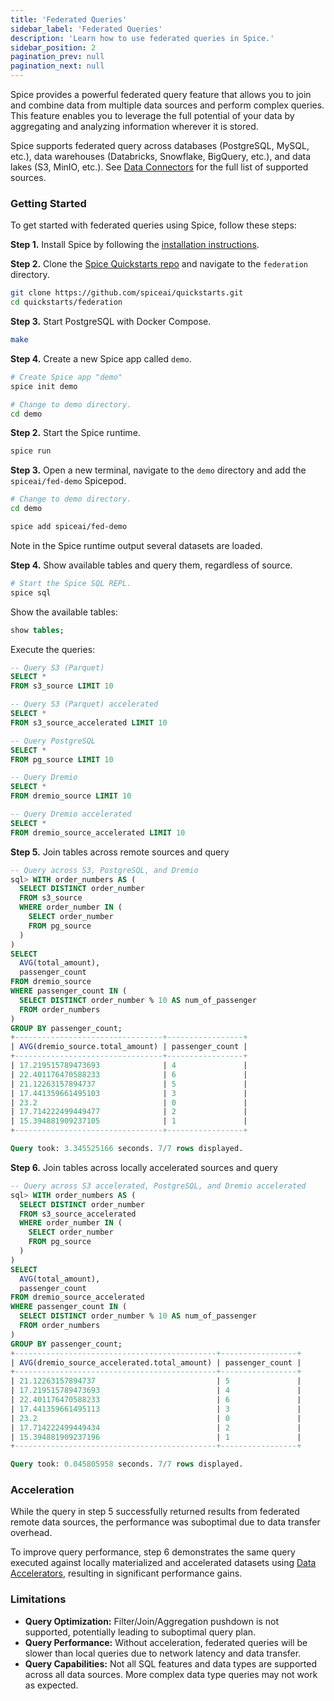 ```yaml
---
title: 'Federated Queries'
sidebar_label: 'Federated Queries'
description: 'Learn how to use federated queries in Spice.'
sidebar_position: 2
pagination_prev: null
pagination_next: null
---
```


Spice provides a powerful federated query feature that allows you to join and combine data from multiple data sources and perform complex queries. This feature enables you to leverage the full potential of your data by aggregating and analyzing information wherever it is stored.

Spice supports federated query across databases (PostgreSQL, MySQL, etc.), data warehouses (Databricks, Snowflake, BigQuery, etc.), and data lakes (S3, MinIO, etc.). See [Data Connectors](/data-connectors/index.md) for the full list of supported sources.

### Getting Started
To get started with federated queries using Spice, follow these steps:

**Step 1.** Install Spice by following the [installation instructions](/getting-started/index.md).

**Step 2.** Clone the [Spice Quickstarts repo](https://github.com/spiceai/quickstarts) and navigate to the `federation` directory.

```bash
git clone https://github.com/spiceai/quickstarts.git
cd quickstarts/federation
```

**Step 3.** Start PostgreSQL with Docker Compose.

```bash
make
```

**Step 4.** Create a new Spice app called `demo`.

```bash
# Create Spice app "demo"
spice init demo

# Change to demo directory.
cd demo
```

**Step 2.** Start the Spice runtime.

```bash
spice run
```

**Step 3.** Open a new terminal, navigate to the `demo` directory and add the `spiceai/fed-demo` Spicepod.

```bash
# Change to demo directory.
cd demo

spice add spiceai/fed-demo
```

Note in the Spice runtime output several datasets are loaded.

**Step 4.** Show available tables and query them, regardless of source.

```bash
# Start the Spice SQL REPL.
spice sql
```

Show the available tables:

```sql
show tables;
```

Execute the queries:

```sql
-- Query S3 (Parquet)
SELECT *
FROM s3_source LIMIT 10

-- Query S3 (Parquet) accelerated
SELECT *
FROM s3_source_accelerated LIMIT 10

-- Query PostgreSQL
SELECT *
FROM pg_source LIMIT 10

-- Query Dremio
SELECT *
FROM dremio_source LIMIT 10

-- Query Dremio accelerated
SELECT *
FROM dremio_source_accelerated LIMIT 10
```

**Step 5.** Join tables across remote sources and query

```sql
-- Query across S3, PostgreSQL, and Dremio
sql> WITH order_numbers AS (
  SELECT DISTINCT order_number
  FROM s3_source
  WHERE order_number IN (
    SELECT order_number
    FROM pg_source
  )
)
SELECT
  AVG(total_amount),
  passenger_count
FROM dremio_source
WHERE passenger_count IN (
  SELECT DISTINCT order_number % 10 AS num_of_passenger
  FROM order_numbers
)
GROUP BY passenger_count;
+---------------------------------+-----------------+
| AVG(dremio_source.total_amount) | passenger_count |
+---------------------------------+-----------------+
| 17.219515789473693              | 4               |
| 22.401176470588233              | 6               |
| 21.12263157894737               | 5               |
| 17.441359661495103              | 3               |
| 23.2                            | 0               |
| 17.714222499449477              | 2               |
| 15.394881909237105              | 1               |
+---------------------------------+-----------------+

Query took: 3.345525166 seconds. 7/7 rows displayed.
```

**Step 6.** Join tables across locally accelerated sources and query

```sql
-- Query across S3 accelerated, PostgreSQL, and Dremio accelerated
sql> WITH order_numbers AS (
  SELECT DISTINCT order_number
  FROM s3_source_accelerated
  WHERE order_number IN (
    SELECT order_number
    FROM pg_source
  )
)
SELECT
  AVG(total_amount),
  passenger_count
FROM dremio_source_accelerated
WHERE passenger_count IN (
  SELECT DISTINCT order_number % 10 AS num_of_passenger
  FROM order_numbers
)
GROUP BY passenger_count;
+---------------------------------------------+-----------------+
| AVG(dremio_source_accelerated.total_amount) | passenger_count |
+---------------------------------------------+-----------------+
| 21.12263157894737                           | 5               |
| 17.219515789473693                          | 4               |
| 22.401176470588233                          | 6               |
| 17.441359661495113                          | 3               |
| 23.2                                        | 0               |
| 17.714222499449434                          | 2               |
| 15.394881909237196                          | 1               |
+---------------------------------------------+-----------------+

Query took: 0.045805958 seconds. 7/7 rows displayed.
```

### Acceleration

While the query in step 5 successfully returned results from federated remote data sources, the performance was suboptimal due to data transfer overhead.

To improve query performance, step 6 demonstrates the same query executed against locally materialized and accelerated datasets using [Data Accelerators](/data-accelerators/index.md), resulting in significant performance gains.

### Limitations

- **Query Optimization:** Filter/Join/Aggregation pushdown is not supported, potentially leading to suboptimal query plan.
- **Query Performance:** Without acceleration, federated queries will be slower than local queries due to network latency and data transfer.
- **Query Capabilities:** Not all SQL features and data types are supported across all data sources. More complex data type queries may not work as expected.
